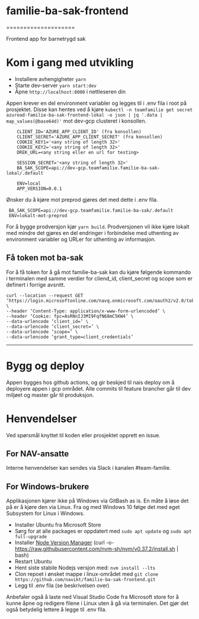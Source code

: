 # familie-ba-sak-frontend
====================

Frontend app for barnetrygd sak

# Kom i gang med utvikling

* Installere avhengigheter `yarn`
* Starte dev-server `yarn start:dev`
* Åpne `http://localhost:8000` i nettleseren din

Appen krever en del environment variabler og legges til i .env fila i root på prosjektet. 
Disse kan hentes ved å kjøre `kubectl -n teamfamilie get secret azuread-familie-ba-sak-frontend-lokal -o json | jq '.data | map_values(@base64d)'`
mot dev-gcp clusteret i konsollen.
```
    CLIENT_ID='AZURE_APP_CLIENT_ID' (fra konsollen)
    CLIENT_SECRET='AZURE_APP_CLIENT_SECRET' (fra konsollen)
    COOKIE_KEY1='<any string of length 32>'
    COOKIE_KEY2='<any string of length 32>'
    DREK_URL=<any string eller en url for testing>
    
    SESSION_SECRET='<any string of length 32>'
    BA_SAK_SCOPE=api://dev-gcp.teamfamilie.familie-ba-sak-lokal/.default

    ENV=local
    APP_VERSION=0.0.1
```

Ønsker du å kjøre mot preprod gjøres det med dette i .env fila.
```
 BA_SAK_SCOPE=api://dev-gcp.teamfamilie.familie-ba-sak/.default
 ENV=lokalt-mot-preprod
```

For å bygge prodversjon kjør `yarn build`. Prodversjonen vil ikke kjøre lokalt med mindre det gjøres en del endringer i forbindelse med uthenting av environment variabler og URLer for uthenting av informasjon.

## Få token mot ba-sak
For å få token for å gå mot familie-ba-sak kan du kjøre følgende kommando i terminalen med samme verdier for cliend_id, 
client_secret og scope som er definert i forrige avsnitt. 

``` 
curl --location --request GET ‘https://login.microsoftonline.com/navq.onmicrosoft.com/oauth2/v2.0/token’ \
--header ‘Content-Type: application/x-www-form-urlencoded’ \
--header ‘Cookie: fpc=AsRNnIJ3MI9FqfN68mC5KW4’ \
--data-urlencode ‘client_id=’ \
--data-urlencode ‘client_secret=’ \
--data-urlencode ‘scope=’ \
--data-urlencode ‘grant_type=client_credentials’
```

---


# Bygg og deploy
Appen bygges hos github actions, og gir beskjed til nais deploy om å deployere appen i gcp området. Alle commits til feature brancher går til dev miljøet og master går til produksjon.

# Henvendelser

Ved spørsmål knyttet til koden eller prosjektet opprett en issue.

## For NAV-ansatte

Interne henvendelser kan sendes via Slack i kanalen #team-familie.

## For Windows-brukere

Applikasjonen kjører ikke på Windows via GitBash as is. En måte å løse det på er å kjøre den via Linux.
Fra og med Windows 10 følge det med eget Subsystem for Linux i Windows.

* Installer Ubuntu fra Microsoft Store
* Sørg for at alle packages er oppdatert  med `sudo apt update` og `sudo apt full-upgrade`
* Installer [Node Version Manager](https://github.com/nvm-sh/nvm#installing-and-updating) (curl -o- https://raw.githubusercontent.com/nvm-sh/nvm/v0.37.2/install.sh | bash)
* Restart Ubuntu
* Hent siste stabile Nodejs versjon med: `nvm install --lts`
* Clon repoet i ønsket mappe i linux-området med `git clone https://github.com/navikt/familie-ba-sak-frontend.git`
* Legg til .env fila (se beskrivelsen over)

Anbefaler også å laste ned Visual Studio Code fra Microsoft store for å kunne åpne og redigere filene i Linux uten å gå via terminalen. Det gjør det også betydelig lettere å legge til .env fila.
